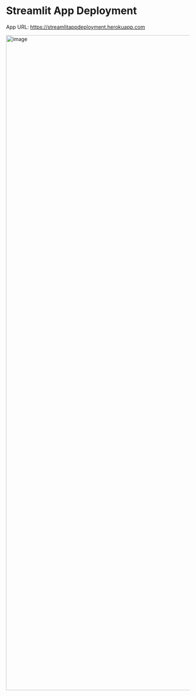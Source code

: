 # Streamlit App Deployment

App URL: https://streamlitappdeployment.herokuapp.com

<img width="1792" alt="image" src="https://user-images.githubusercontent.com/91816583/196024079-50d646ca-18b9-4487-958a-9da1a7f1b864.png">

